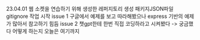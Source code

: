 23.04.01
웹 소켓을 연습하기 위해 생성한 레퍼지토리 생성
패키지JSON파일 gitignore
작업 시작
issue 1
구글에서 예제를 보고 따라해봤으나 express 기반의 예제가 많아서 참고하기 힘듬
issue 2 
챗gpt한테 한번 직접 코딩하라고 시켜봤다 -> 궁금했다 어떻게 하는지
오늘은 여기까지
